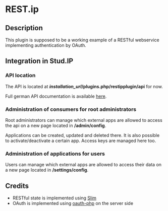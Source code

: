 # REST.ip

## Description

This plugin is supposed to be a working example of a RESTful webservice
implementing authentication by OAuth.

## Integration in Stud.IP

### API location

The API is located at ***installation_url*/plugins.php/restipplugin/api** for now.

Full german API documentation is available [here](http://studip.github.com/studip-rest.ip).

### Administration of consumers for root administrators

Root administrators can manage which external apps are allowed to access the api on a new page located in **/admin/config**.

Applications can be created, updated and deleted there. It is also possible to activate/deactivate a certain app. Access keys are managed here too.

### Administration of applications for users

Users can manage which external apps are allowed to access their data on a new page located in **/settings/config**.

## Credits

- RESTful state is implemented using [Slim](https://github.com/codeguy/Slim)
- OAuth is implemented using [oauth-php](http://code.google.com/p/oauth-php) on the server side
